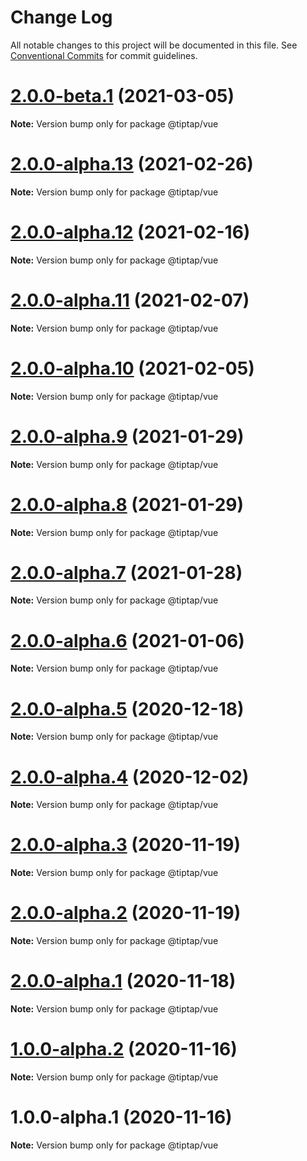 # Change Log

All notable changes to this project will be documented in this file.
See [Conventional Commits](https://conventionalcommits.org) for commit guidelines.

# [2.0.0-beta.1](https://github.com/ueberdosis/tiptap-next/compare/@tiptap/vue@2.0.0-alpha.13...@tiptap/vue@2.0.0-beta.1) (2021-03-05)

**Note:** Version bump only for package @tiptap/vue





# [2.0.0-alpha.13](https://github.com/ueberdosis/tiptap-next/compare/@tiptap/vue@2.0.0-alpha.12...@tiptap/vue@2.0.0-alpha.13) (2021-02-26)

**Note:** Version bump only for package @tiptap/vue





# [2.0.0-alpha.12](https://github.com/ueberdosis/tiptap-next/compare/@tiptap/vue@2.0.0-alpha.11...@tiptap/vue@2.0.0-alpha.12) (2021-02-16)

**Note:** Version bump only for package @tiptap/vue





# [2.0.0-alpha.11](https://github.com/ueberdosis/tiptap-next/compare/@tiptap/vue@2.0.0-alpha.10...@tiptap/vue@2.0.0-alpha.11) (2021-02-07)

**Note:** Version bump only for package @tiptap/vue





# [2.0.0-alpha.10](https://github.com/ueberdosis/tiptap-next/compare/@tiptap/vue@2.0.0-alpha.9...@tiptap/vue@2.0.0-alpha.10) (2021-02-05)

**Note:** Version bump only for package @tiptap/vue





# [2.0.0-alpha.9](https://github.com/ueberdosis/tiptap-next/compare/@tiptap/vue@2.0.0-alpha.8...@tiptap/vue@2.0.0-alpha.9) (2021-01-29)

**Note:** Version bump only for package @tiptap/vue





# [2.0.0-alpha.8](https://github.com/ueberdosis/tiptap-next/compare/@tiptap/vue@2.0.0-alpha.7...@tiptap/vue@2.0.0-alpha.8) (2021-01-29)

**Note:** Version bump only for package @tiptap/vue





# [2.0.0-alpha.7](https://github.com/ueberdosis/tiptap-next/compare/@tiptap/vue@2.0.0-alpha.6...@tiptap/vue@2.0.0-alpha.7) (2021-01-28)

**Note:** Version bump only for package @tiptap/vue





# [2.0.0-alpha.6](https://github.com/ueberdosis/tiptap-next/compare/@tiptap/vue@2.0.0-alpha.5...@tiptap/vue@2.0.0-alpha.6) (2021-01-06)

**Note:** Version bump only for package @tiptap/vue





# [2.0.0-alpha.5](https://github.com/ueberdosis/tiptap-next/compare/@tiptap/vue@2.0.0-alpha.4...@tiptap/vue@2.0.0-alpha.5) (2020-12-18)

**Note:** Version bump only for package @tiptap/vue





# [2.0.0-alpha.4](https://github.com/ueberdosis/tiptap-next/compare/@tiptap/vue@2.0.0-alpha.3...@tiptap/vue@2.0.0-alpha.4) (2020-12-02)

**Note:** Version bump only for package @tiptap/vue





# [2.0.0-alpha.3](https://github.com/ueberdosis/tiptap-next/compare/@tiptap/vue@2.0.0-alpha.2...@tiptap/vue@2.0.0-alpha.3) (2020-11-19)

**Note:** Version bump only for package @tiptap/vue





# [2.0.0-alpha.2](https://github.com/ueberdosis/tiptap-next/compare/@tiptap/vue@2.0.0-alpha.1...@tiptap/vue@2.0.0-alpha.2) (2020-11-19)

**Note:** Version bump only for package @tiptap/vue





# [2.0.0-alpha.1](https://github.com/ueberdosis/tiptap-next/compare/@tiptap/vue@1.0.0-alpha.2...@tiptap/vue@2.0.0-alpha.1) (2020-11-18)

**Note:** Version bump only for package @tiptap/vue





# [1.0.0-alpha.2](https://github.com/ueberdosis/tiptap-next/compare/@tiptap/vue@1.0.0-alpha.1...@tiptap/vue@1.0.0-alpha.2) (2020-11-16)

**Note:** Version bump only for package @tiptap/vue





# 1.0.0-alpha.1 (2020-11-16)

**Note:** Version bump only for package @tiptap/vue
